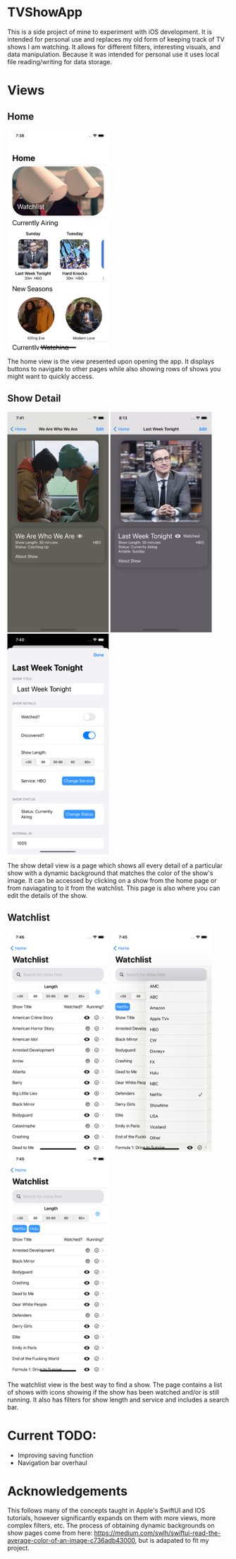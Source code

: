 # TVShowApp

This is a side project of mine to experiment with iOS development. It is intended for personal use and replaces my old form of keeping track of TV shows I am watching. It allows for different filters, interesting visuals, and data manipulation. Because it was intended for personal use it uses local file reading/writing for data storage.

# Views

## Home
<img src="Shared/Screenshots/Home.png" width="230" height="500">

The home view is the view presented upon opening the app. It displays buttons to navigate to other pages while also showing rows of shows you might want to quickly access.

## Show Detail
<img src="Shared/Screenshots/Show Detail 2.png" width="230" height="500"> <img src="Shared/Screenshots/Show Detail 1.png" width="230" height="500"> <img src="Shared/Screenshots/Edit Show.png" width="230" height="500">

The show detail view is a page which shows all every detail of a particular show with a dynamic background that matches the color of the show's image. It can be accessed by clicking on a show from the home page or from naviagating to it from the watchlist. This page is also where you can edit the details of the show.

## Watchlist
<img src="Shared/Screenshots/Watchlist.png" width="230" height="500"> <img src="Shared/Screenshots/Watchlist Filters.png" width="230" height="500"> <img src="Shared/Screenshots/Watchlist Applied.png" width="230" height="500">

The watchlist view is the best way to find a show. The page contains a list of shows with icons showing if the show has been watched and/or is still running. It also has filters for show length and service and includes a search bar.

# Current TODO:
- Improving saving function
- Navigation bar overhaul

# Acknowledgements
This follows many of the concepts taught in Apple's SwiftUI and IOS tutorials, however significantly expands on them with more views, more complex filters, etc. The process of obtaining dynamic backgrounds on show pages come from here: https://medium.com/swlh/swiftui-read-the-average-color-of-an-image-c736adb43000, but is adapated to fit my project.
